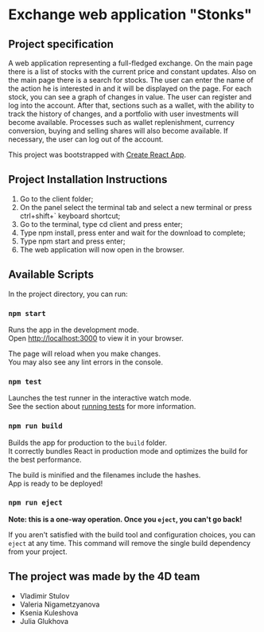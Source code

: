 # Exchange web application "Stonks"

## Project specification

A web application representing a full-fledged exchange. On the main page there is a list of stocks with the current price and constant updates. Also on the main page there is a search for stocks. The user can enter the name of the action he is interested in and it will be displayed on the page. For each stock, you can see a graph of changes in value. The user can register and log into the account. After that, sections such as a wallet, with the ability to track the history of changes, and a portfolio with user investments will become available. Processes such as wallet replenishment, currency conversion, buying and selling shares will also become available. If necessary, the user can log out of the account.

This project was bootstrapped with [Create React App](https://github.com/facebook/create-react-app).

## Project Installation Instructions

1. Go to the client folder;
2. On the panel select the terminal tab and select a new terminal or press ctrl+shift+` keyboard shortcut;
3. Go to the terminal, type cd client and press enter;
4. Type npm install, press enter and wait for the download to complete;
5. Type npm start and press enter;
6. The web application will now open in the browser.

## Available Scripts

In the project directory, you can run:

### `npm start`

Runs the app in the development mode.\
Open [http://localhost:3000](http://localhost:3000) to view it in your browser.

The page will reload when you make changes.\
You may also see any lint errors in the console.

### `npm test`

Launches the test runner in the interactive watch mode.\
See the section about [running tests](https://facebook.github.io/create-react-app/docs/running-tests) for more information.

### `npm run build`

Builds the app for production to the `build` folder.\
It correctly bundles React in production mode and optimizes the build for the best performance.

The build is minified and the filenames include the hashes.\
App is ready to be deployed!


### `npm run eject`

**Note: this is a one-way operation. Once you `eject`, you can't go back!**

If you aren't satisfied with the build tool and configuration choices, you can `eject` at any time. This command will remove the single build dependency from your project.

## The project was made by the 4D team
* Vladimir Stulov
* Valeria Nigametzyanova
* Ksenia Kuleshova
* Julia Glukhova
